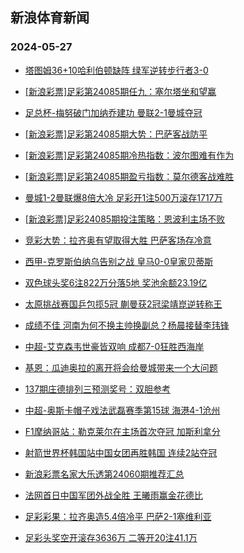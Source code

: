 ## 新浪体育新闻 
### 2024-05-27

+ [塔图姆36+10哈利伯顿缺阵 绿军逆转步行者3-0](https://sports.sina.com.cn/basketball/nba/2024-05-26/doc-inawppry3604424.shtml)

+ [[新浪彩票]足彩第24085期任九：塞尔塔坐和望赢](https://sports.sina.com.cn/l/2024-05-26/doc-inawpcae3818416.shtml)

+ [足总杯-梅努破门加纳乔建功 曼联2-1曼城夺冠](https://sports.sina.com.cn/g/pl/2024-05-26/doc-inawpazx5145620.shtml)

+ [[新浪彩票]足彩第24085期大势：巴萨客战防平](https://sports.sina.com.cn/l/2024-05-26/doc-inawpazx5156962.shtml)

+ [[新浪彩票]足彩第24085期冷热指数：波尔图难有作为](https://sports.sina.com.cn/l/2024-05-26/doc-inawpiiv5028698.shtml)

+ [[新浪彩票]足彩第24085期盈亏指数：莫尔德客战难胜](https://sports.sina.com.cn/l/2024-05-26/doc-inawpika3688615.shtml)

+ [曼城1-2曼联爆8倍大冷 足彩开1注500万滚存1717万](https://sports.sina.com.cn/l/2024-05-26/doc-inawpazx5153398.shtml)

+ [[新浪彩票]足彩24085期投注策略：恩波利主场不败](https://sports.sina.com.cn/l/2024-05-26/doc-inawpika3688024.shtml)

+ [竞彩大势：拉齐奥有望取得大胜 巴萨客场存冷意](https://sports.sina.com.cn/l/2024-05-26/doc-inawpika3699924.shtml)

+ [西甲-克罗斯伯纳乌告别之战 皇马0-0皇家贝蒂斯](https://sports.sina.com.cn/g/laliga/2024-05-26/doc-inawpazx5153293.shtml)

+ [双色球头奖6注822万分落5地 奖池余额23.19亿](https://sports.sina.com.cn/l/2024-05-26/doc-inawqkvi4542177.shtml)

+ [太原挑战赛国乒包揽5冠 蒯曼获2冠梁靖崑逆转称王](https://sports.sina.com.cn/others/pingpang/2024-05-26/doc-inawqrcn3084948.shtml)

+ [成绩不佳 河南为何不换主帅换副总？杨晨接替李玮锋](https://sports.sina.com.cn/china/2024-05-22/doc-inawatps3285679.shtml)

+ [中超-艾克森韦世豪皆双响 成都7-0狂胜西海岸](https://sports.sina.com.cn/china/j/2024-05-26/doc-inawqkvq3208569.shtml)

+ [基恩：瓜迪奥拉的离开将会给曼城带来一个大问题](https://sports.sina.com.cn/g/2024-05-26/doc-inawqrcn3097543.shtml)

+ [137期庄德排列三预测奖号：双胆参考](https://sports.sina.com.cn/l/2024-05-26/doc-inawptxw3508475.shtml)

+ [中超-奥斯卡帽子戏法武磊赛季第15球 海港4-1沧州](https://sports.sina.com.cn/china/j/2024-05-26/doc-inawqrcn3081180.shtml)

+ [F1摩纳哥站：勒克莱尔在主场首次夺冠 加斯利拿分](https://sports.sina.com.cn/motorracing/f1/newsall/2024-05-27/doc-inawqvmc4312390.shtml)

+ [射箭世界杯韩国站中国女团再胜韩国 连续2站夺冠](https://sports.sina.com.cn/others/shot/2024-05-26/doc-inawptxr4836223.shtml)

+ [新浪彩票名家大乐透第24060期推荐汇总](https://sports.sina.com.cn/l/2024-05-26/doc-inawpyfu3388279.shtml)

+ [法网首日中国军团外战全胜 王曦雨赢金花德比](https://sports.sina.com.cn/tennis/china/2024-05-27/doc-inawrfze2775681.shtml)

+ [足彩彩果：拉齐奥造5.4倍冷平 巴萨2-1塞维利亚](https://sports.sina.com.cn/l/2024-05-27/doc-inawrnhv4016283.shtml)

+ [足彩头奖空开滚存3636万 二等开20注41.1万](https://sports.sina.com.cn/l/2024-05-27/doc-inawrnhv4016283.shtml)

